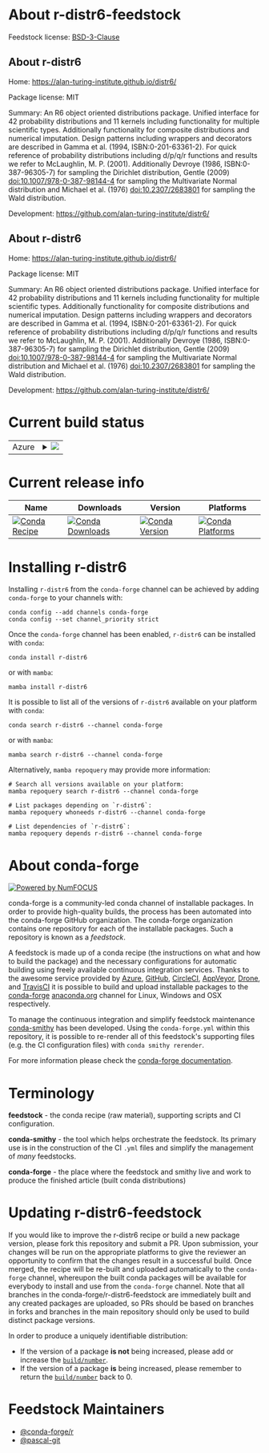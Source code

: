 About r-distr6-feedstock
========================

Feedstock license: [BSD-3-Clause](https://github.com/conda-forge/r-distr6-feedstock/blob/main/LICENSE.txt)


About r-distr6
--------------

Home: https://alan-turing-institute.github.io/distr6/

Package license: MIT

Summary: An R6 object oriented distributions package. Unified interface for 42 probability distributions and 11 kernels including functionality for multiple scientific types. Additionally functionality for composite distributions and numerical imputation. Design patterns including wrappers and decorators are described in Gamma et al. (1994, ISBN:0-201-63361-2). For quick reference of probability distributions including d/p/q/r functions and results we refer to McLaughlin, M. P. (2001). Additionally Devroye (1986, ISBN:0-387-96305-7) for sampling the Dirichlet distribution, Gentle (2009) <doi:10.1007/978-0-387-98144-4> for sampling the Multivariate Normal distribution and Michael et al. (1976) <doi:10.2307/2683801> for sampling the Wald distribution.

Development: https://github.com/alan-turing-institute/distr6/

About r-distr6
--------------

Home: https://alan-turing-institute.github.io/distr6/

Package license: MIT

Summary: An R6 object oriented distributions package. Unified interface for 42 probability distributions and 11 kernels including functionality for multiple scientific types. Additionally functionality for composite distributions and numerical imputation. Design patterns including wrappers and decorators are described in Gamma et al. (1994, ISBN:0-201-63361-2). For quick reference of probability distributions including d/p/q/r functions and results we refer to McLaughlin, M. P. (2001). Additionally Devroye (1986, ISBN:0-387-96305-7) for sampling the Dirichlet distribution, Gentle (2009) <doi:10.1007/978-0-387-98144-4> for sampling the Multivariate Normal distribution and Michael et al. (1976) <doi:10.2307/2683801> for sampling the Wald distribution.

Development: https://github.com/alan-turing-institute/distr6/

Current build status
====================


<table>
    
  <tr>
    <td>Azure</td>
    <td>
      <details>
        <summary>
          <a href="https://dev.azure.com/conda-forge/feedstock-builds/_build/latest?definitionId=11749&branchName=main">
            <img src="https://dev.azure.com/conda-forge/feedstock-builds/_apis/build/status/r-distr6-feedstock?branchName=main">
          </a>
        </summary>
        <table>
          <thead><tr><th>Variant</th><th>Status</th></tr></thead>
          <tbody><tr>
              <td>linux_64_r_base4.3</td>
              <td>
                <a href="https://dev.azure.com/conda-forge/feedstock-builds/_build/latest?definitionId=11749&branchName=main">
                  <img src="https://dev.azure.com/conda-forge/feedstock-builds/_apis/build/status/r-distr6-feedstock?branchName=main&jobName=linux&configuration=linux%20linux_64_r_base4.3" alt="variant">
                </a>
              </td>
            </tr><tr>
              <td>linux_64_r_base4.4</td>
              <td>
                <a href="https://dev.azure.com/conda-forge/feedstock-builds/_build/latest?definitionId=11749&branchName=main">
                  <img src="https://dev.azure.com/conda-forge/feedstock-builds/_apis/build/status/r-distr6-feedstock?branchName=main&jobName=linux&configuration=linux%20linux_64_r_base4.4" alt="variant">
                </a>
              </td>
            </tr><tr>
              <td>osx_64_r_base4.3</td>
              <td>
                <a href="https://dev.azure.com/conda-forge/feedstock-builds/_build/latest?definitionId=11749&branchName=main">
                  <img src="https://dev.azure.com/conda-forge/feedstock-builds/_apis/build/status/r-distr6-feedstock?branchName=main&jobName=osx&configuration=osx%20osx_64_r_base4.3" alt="variant">
                </a>
              </td>
            </tr><tr>
              <td>osx_64_r_base4.4</td>
              <td>
                <a href="https://dev.azure.com/conda-forge/feedstock-builds/_build/latest?definitionId=11749&branchName=main">
                  <img src="https://dev.azure.com/conda-forge/feedstock-builds/_apis/build/status/r-distr6-feedstock?branchName=main&jobName=osx&configuration=osx%20osx_64_r_base4.4" alt="variant">
                </a>
              </td>
            </tr><tr>
              <td>win_64_r_base4.3</td>
              <td>
                <a href="https://dev.azure.com/conda-forge/feedstock-builds/_build/latest?definitionId=11749&branchName=main">
                  <img src="https://dev.azure.com/conda-forge/feedstock-builds/_apis/build/status/r-distr6-feedstock?branchName=main&jobName=win&configuration=win%20win_64_r_base4.3" alt="variant">
                </a>
              </td>
            </tr><tr>
              <td>win_64_r_base4.4</td>
              <td>
                <a href="https://dev.azure.com/conda-forge/feedstock-builds/_build/latest?definitionId=11749&branchName=main">
                  <img src="https://dev.azure.com/conda-forge/feedstock-builds/_apis/build/status/r-distr6-feedstock?branchName=main&jobName=win&configuration=win%20win_64_r_base4.4" alt="variant">
                </a>
              </td>
            </tr>
          </tbody>
        </table>
      </details>
    </td>
  </tr>
</table>

Current release info
====================

| Name | Downloads | Version | Platforms |
| --- | --- | --- | --- |
| [![Conda Recipe](https://img.shields.io/badge/recipe-r--distr6-green.svg)](https://anaconda.org/conda-forge/r-distr6) | [![Conda Downloads](https://img.shields.io/conda/dn/conda-forge/r-distr6.svg)](https://anaconda.org/conda-forge/r-distr6) | [![Conda Version](https://img.shields.io/conda/vn/conda-forge/r-distr6.svg)](https://anaconda.org/conda-forge/r-distr6) | [![Conda Platforms](https://img.shields.io/conda/pn/conda-forge/r-distr6.svg)](https://anaconda.org/conda-forge/r-distr6) |

Installing r-distr6
===================

Installing `r-distr6` from the `conda-forge` channel can be achieved by adding `conda-forge` to your channels with:

```
conda config --add channels conda-forge
conda config --set channel_priority strict
```

Once the `conda-forge` channel has been enabled, `r-distr6` can be installed with `conda`:

```
conda install r-distr6
```

or with `mamba`:

```
mamba install r-distr6
```

It is possible to list all of the versions of `r-distr6` available on your platform with `conda`:

```
conda search r-distr6 --channel conda-forge
```

or with `mamba`:

```
mamba search r-distr6 --channel conda-forge
```

Alternatively, `mamba repoquery` may provide more information:

```
# Search all versions available on your platform:
mamba repoquery search r-distr6 --channel conda-forge

# List packages depending on `r-distr6`:
mamba repoquery whoneeds r-distr6 --channel conda-forge

# List dependencies of `r-distr6`:
mamba repoquery depends r-distr6 --channel conda-forge
```


About conda-forge
=================

[![Powered by
NumFOCUS](https://img.shields.io/badge/powered%20by-NumFOCUS-orange.svg?style=flat&colorA=E1523D&colorB=007D8A)](https://numfocus.org)

conda-forge is a community-led conda channel of installable packages.
In order to provide high-quality builds, the process has been automated into the
conda-forge GitHub organization. The conda-forge organization contains one repository
for each of the installable packages. Such a repository is known as a *feedstock*.

A feedstock is made up of a conda recipe (the instructions on what and how to build
the package) and the necessary configurations for automatic building using freely
available continuous integration services. Thanks to the awesome service provided by
[Azure](https://azure.microsoft.com/en-us/services/devops/), [GitHub](https://github.com/),
[CircleCI](https://circleci.com/), [AppVeyor](https://www.appveyor.com/),
[Drone](https://cloud.drone.io/welcome), and [TravisCI](https://travis-ci.com/)
it is possible to build and upload installable packages to the
[conda-forge](https://anaconda.org/conda-forge) [anaconda.org](https://anaconda.org/)
channel for Linux, Windows and OSX respectively.

To manage the continuous integration and simplify feedstock maintenance
[conda-smithy](https://github.com/conda-forge/conda-smithy) has been developed.
Using the ``conda-forge.yml`` within this repository, it is possible to re-render all of
this feedstock's supporting files (e.g. the CI configuration files) with ``conda smithy rerender``.

For more information please check the [conda-forge documentation](https://conda-forge.org/docs/).

Terminology
===========

**feedstock** - the conda recipe (raw material), supporting scripts and CI configuration.

**conda-smithy** - the tool which helps orchestrate the feedstock.
                   Its primary use is in the construction of the CI ``.yml`` files
                   and simplify the management of *many* feedstocks.

**conda-forge** - the place where the feedstock and smithy live and work to
                  produce the finished article (built conda distributions)


Updating r-distr6-feedstock
===========================

If you would like to improve the r-distr6 recipe or build a new
package version, please fork this repository and submit a PR. Upon submission,
your changes will be run on the appropriate platforms to give the reviewer an
opportunity to confirm that the changes result in a successful build. Once
merged, the recipe will be re-built and uploaded automatically to the
`conda-forge` channel, whereupon the built conda packages will be available for
everybody to install and use from the `conda-forge` channel.
Note that all branches in the conda-forge/r-distr6-feedstock are
immediately built and any created packages are uploaded, so PRs should be based
on branches in forks and branches in the main repository should only be used to
build distinct package versions.

In order to produce a uniquely identifiable distribution:
 * If the version of a package **is not** being increased, please add or increase
   the [``build/number``](https://docs.conda.io/projects/conda-build/en/latest/resources/define-metadata.html#build-number-and-string).
 * If the version of a package **is** being increased, please remember to return
   the [``build/number``](https://docs.conda.io/projects/conda-build/en/latest/resources/define-metadata.html#build-number-and-string)
   back to 0.

Feedstock Maintainers
=====================

* [@conda-forge/r](https://github.com/orgs/conda-forge/teams/r/)
* [@pascal-git](https://github.com/pascal-git/)


<!-- dummy commit to enable rerendering -->

